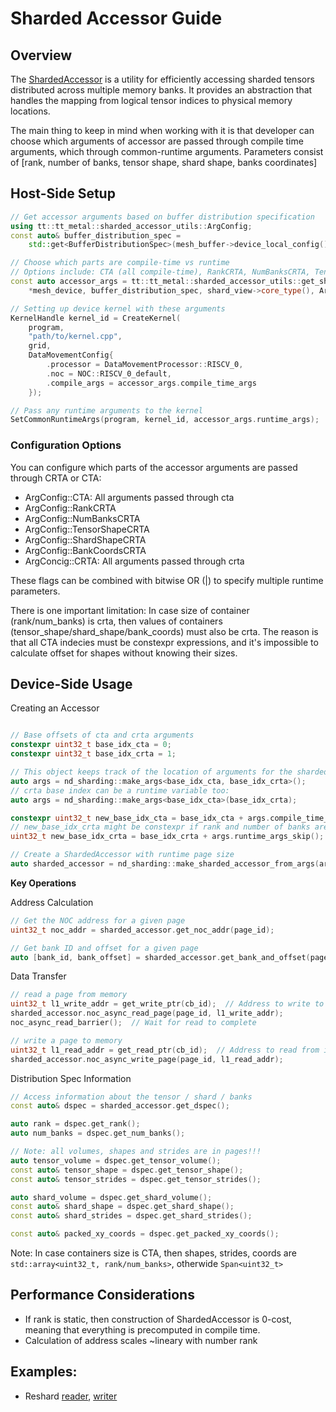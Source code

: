 # Sharded Accessor Guide

## Overview

The [ShardedAccessor](../../tt_metal/hw/inc/accessor/sharded_accessor.h) is a utility for efficiently accessing sharded tensors distributed across multiple memory banks. It provides an abstraction that handles the mapping from logical tensor indices to physical memory locations.

The main thing to keep in mind when working with it is that developer can choose which arguments of accessor are passed through compile time arguments, which through common-runtime arguments.
Parameters consist of [rank, number of banks, tensor shape, shard shape, banks coordinates]


## Host-Side Setup

```c++
// Get accessor arguments based on buffer distribution specification
using tt::tt_metal::sharded_accessor_utils::ArgConfig;
const auto& buffer_distribution_spec =
    std::get<BufferDistributionSpec>(mesh_buffer->device_local_config().shard_parameters.value());

// Choose which parts are compile-time vs runtime
// Options include: CTA (all compile-time), RankCRTA, NumBanksCRTA, TensorShapeCRTA, ShardShapeCRTA, BankCoordsCRTA
const auto accessor_args = tt::tt_metal::sharded_accessor_utils::get_sharded_accessor_args(
    *mesh_device, buffer_distribution_spec, shard_view->core_type(), ArgConfig::NumBanksCRTA | ArgConfig::BankCoordsCRTA); // Number of banks and bank coordinates passed through crta, rest - cta

// Setting up device kernel with these arguments
KernelHandle kernel_id = CreateKernel(
    program,
    "path/to/kernel.cpp",
    grid,
    DataMovementConfig{
        .processor = DataMovementProcessor::RISCV_0,
        .noc = NOC::RISCV_0_default,
        .compile_args = accessor_args.compile_time_args
    });

// Pass any runtime arguments to the kernel
SetCommonRuntimeArgs(program, kernel_id, accessor_args.runtime_args);
```

### Configuration Options
You can configure which parts of the accessor arguments are passed through CRTA or CTA:

- ArgConfig::CTA: All arguments passed through cta
- ArgConfig::RankCRTA
- ArgConfig::NumBanksCRTA
- ArgConfig::TensorShapeCRTA
- ArgConfig::ShardShapeCRTA
- ArgConfig::BankCoordsCRTA
- ArgConcig::CRTA: All arguments passed through crta

These flags can be combined with bitwise OR (|) to specify multiple runtime parameters.

There is one important limitation: In case size of container (rank/num_banks) is crta, then values of containers (tensor_shape/shard_shape/bank_coords) must also be crta. The reason is that all CTA indecies must be constexpr expressions, and it's impossible to calculate offset for shapes without knowing their sizes.

## Device-Side Usage
Creating an Accessor

```c++

// Base offsets of cta and crta arguments
constexpr uint32_t base_idx_cta = 0;
constexpr uint32_t base_idx_crta = 1;

// This object keeps track of the location of arguments for the sharded accessor
auto args = nd_sharding::make_args<base_idx_cta, base_idx_crta>();
// crta base index can be a runtime variable too:
auto args = nd_sharding::make_args<base_idx_cta>(base_idx_crta);

constexpr uint32_t new_base_idx_cta = base_idx_cta + args.compile_time_args_skip();
// new_base_idx_crta might be constexpr if rank and number of banks are static
uint32_t new_base_idx_crta = base_idx_crta + args.runtime_args_skip();

// Create a ShardedAccessor with runtime page size
auto sharded_accessor = nd_sharding::make_sharded_accessor_from_args(args, bank_base_address, page_size);
```

**Key Operations**

Address Calculation

```c++
// Get the NOC address for a given page
uint32_t noc_addr = sharded_accessor.get_noc_addr(page_id);

// Get bank ID and offset for a given page
auto [bank_id, bank_offset] = sharded_accessor.get_bank_and_offset(page_id);
```

Data Transfer

```c++
// read a page from memory
uint32_t l1_write_addr = get_write_ptr(cb_id);  // Address to write to in L1 memory
sharded_accessor.noc_async_read_page(page_id, l1_write_addr);
noc_async_read_barrier();  // Wait for read to complete

// write a page to memory
uint32_t l1_read_addr = get_read_ptr(cb_id);  // Address to read from in L1 memory
sharded_accessor.noc_async_write_page(page_id, l1_read_addr);
```

Distribution Spec Information

```c++
// Access information about the tensor / shard / banks
const auto& dspec = sharded_accessor.get_dspec();

auto rank = dspec.get_rank();
auto num_banks = dspec.get_num_banks();

// Note: all volumes, shapes and strides are in pages!!!
auto tensor_volume = dspec.get_tensor_volume();
const auto& tensor_shape = dspec.get_tensor_shape();
const auto& tensor_strides = dspec.get_tensor_strides();

auto shard_volume = dspec.get_shard_volume();
const auto& shard_shape = dspec.get_shard_shape();
const auto& shard_strides = dspec.get_shard_strides();

const auto& packed_xy_coords = dspec.get_packed_xy_coords();
```

Note: In case containers size is CTA, then shapes, strides, coords are `std::array<uint32_t, rank/num_banks>`, otherwide `Span<uint32_t>`


## Performance Considerations
- If rank is static, then construction of ShardedAccessor is 0-cost, meaning that everything is precomputed in compile time.
- Calculation of address scales ~lineary with number rank


## Examples:
- Reshard [reader](../../tests/ttnn/unit_tests/gtests/accessor/kernels/reader_reshard.cpp), [writer](../../tests/ttnn/unit_tests/gtests/accessor/kernels/writer_reshard.cpp)
